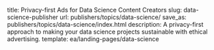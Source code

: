 title: Privacy-first Ads for Data Science Content Creators
slug: data-science-publisher
url: publishers/topics/data-science/
save_as: publishers/topics/data-science/index.html
description: A privacy-first approach to making your data science projects sustainable with ethical advertising.
template: ea/landing-pages/data-science
